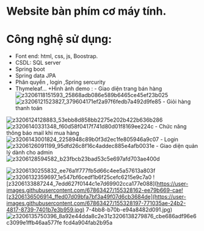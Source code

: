 # Website bàn phím cơ máy tính.
# Công nghệ sử dụng:
+ Font end: html, css, js, Boostrap.
+ CSDL: SQL server
+ Spring boot
+ Spring data JPA
+ Phân quyền , login ,Spring sercurity
+ Thymeleaf...
+Hình ảnh demo :
       - Giao diện trang bán hàng 
       ![z3206118151593_25868adb086e589b6465ce45ef23b025](https://user-images.githubusercontent.com/67863427/155327758-86b89605-2bf2-4fd0-8ff2-1706b1b3c51c.jpg)
![z3206121523827_379604171ef2a97f6fedb7a492d9fe85](https://user-images.githubusercontent.com/67863427/155327768-03e2ccfc-7718-4336-8f1d-7f49c6395d56.jpg)
       - Giỏi hàng thanh toán
       
![z3206124128883_53ebb8d858bb2275e202b422b636b286](https://user-images.githubusercontent.com/67863427/155327848-6df2cb2b-256f-4906-b8dc-840cf55c3b0e.jpg)
![z3206140331348_f60d58f0417f741d80d01f8169ee224c](https://user-images.githubusercontent.com/67863427/155327863-5a3a1210-2a3b-441f-8ea2-63d162aca418.jpg)
        - Chức năng thông báo mail khi mua hàng
        ![z3206143001824_2258948c89b0f3d2ec1fe805946a9c07](https://user-images.githubusercontent.com/67863427/155327959-67118036-82bc-482f-bf05-e053436e1063.jpg)
         - Login 
         ![z3206126091199_95dfd26c8f16c4addec885e4afb0031e](https://user-images.githubusercontent.com/67863427/155328045-e86d8c67-fd81-48c1-85e3-d2f9423a0ecf.jpg)
         - Giao diện quản lý dành cho admin
         ![z3206128594582_b23fbcb23bad53c5e697afd703ae400d](https://user-images.githubusercontent.com/67863427/155328146-27f53111-242c-4262-8725-30c43e97ea3a.jpg)

![z3206130255832_ee76a1f777fb5d66c4ee5a57613a803f](https://user-images.githubusercontent.com/67863427/155328154-1d162c86-db08-4871-b00b-b6074d79cadc.jpg)
![z3206132359697_1e547bf6cedf1b6f25cefc6215e9c7a0](https://user-images.githubusercontent.com/67863427/155328159-3db2a47b-d594-47b2-a543-2619bef1115f.jpg)
![z3206133887244_7edd627f0144c1e7d69902cca177e088](https://user-images.githubusercontent.com/67863427/155328162-ee79b669-cae![z3206136506914_ffed07d09bfa7bf3a49f07d6cb3684de](https://user-images.githubusercontent.com/67863427/155328197-771035ae-24b2-4817-8739-7401b7e3b959.jpg)
7-4bb8-b70b-e94a8482d091.jpg)
![z3206135750396_8a92e44dda8c2e31![z3206138279876_cbe686adf96e6c3099e1ffb46aa577fe](https://user-images.githubusercontent.com/67863427/155328207-3d8567c4-eed7-47b1-9c08-cda44cc718ef.jpg)
fcd4a904fab2b95a](https://user-images.githubusercontent.com/67863427/155328191-17498654-b947-484a-9b33-f8d78f923fce.jpg)

